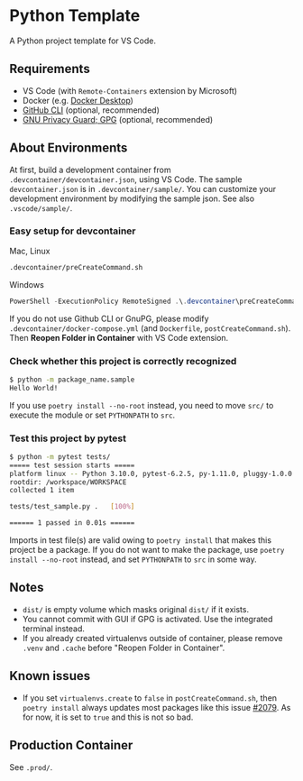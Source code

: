 # Python Template

A Python project template for VS Code.

## Requirements

- VS Code (with `Remote-Containers` extension by Microsoft)
- Docker (e.g. [Docker Desktop](https://www.docker.com/products/docker-desktop/))
- [GitHub CLI](https://cli.github.com/) (optional, recommended)
- [GNU Privacy Guard; GPG](https://gnupg.org/) (optional, recommended)

## About Environments

At first, build a development container from `.devcontainer/devcontainer.json`, using VS Code. The sample `devcontainer.json` is in `.devcontainer/sample/`. You can customize your development environment by modifying the sample json. See also `.vscode/sample/`.

### Easy setup for devcontainer

Mac, Linux

```sh
.devcontainer/preCreateCommand.sh
```

Windows

```ps1
PowerShell -ExecutionPolicy RemoteSigned .\.devcontainer\preCreateCommand.ps1
```

If you do not use Github CLI or GnuPG, please modify `.devcontainer/docker-compose.yml` (and `Dockerfile`, `postCreateCommand.sh`).
Then **Reopen Folder in Container** with VS Code extension.

### Check whether this project is correctly recognized

```sh
$ python -m package_name.sample
Hello World!
```

If you use `poetry install --no-root` instead, you need to move `src/` to execute the module or set `PYTHONPATH` to `src`.

### Test this project by pytest

```sh
$ python -m pytest tests/
===== test session starts =====
platform linux -- Python 3.10.0, pytest-6.2.5, py-1.11.0, pluggy-1.0.0
rootdir: /workspace/WORKSPACE
collected 1 item

tests/test_sample.py .   [100%]

====== 1 passed in 0.01s ======
```

Imports in test file(s) are valid owing to `poetry install` that makes this project be a package. If you do not want to make the package, use `poetry install --no-root` instead, and set `PYTHONPATH` to `src` in some way.

## Notes

- `dist/` is empty volume which masks original `dist/` if it exists.
- You cannot commit with GUI if GPG is activated. Use the integrated terminal instead.
- If you already created virtualenvs outside of container, please remove `.venv` and `.cache` before "Reopen Folder in Container".

## Known issues

- If you set `virtualenvs.create` to `false` in `postCreateCommand.sh`, then `poetry install` always updates most packages like this issue [#2079](https://github.com/python-poetry/poetry/issues/2079). As for now, it is set to `true` and this is not so bad.

## Production Container

See `.prod/`.
